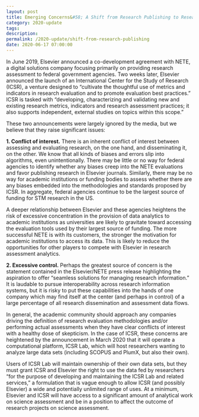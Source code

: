 ```yaml
---
layout: post
title: Emerging Concerns&#58; A Shift from Research Publishing to Research Assessment
category: 2020-update
tags: 
description:
permalink: /2020-update/shift-from-research-publishing
date: 2020-06-17 07:00:00
---
```


In June 2019, Elsevier announced a co-development agreement with NETE, a digital solutions company focusing primarily on providing research assessment to federal government agencies. Two weeks later, Elsevier announced the launch of an International Center for the Study of Research (ICSR), a venture designed to “cultivate the thoughtful use of metrics and indicators in research evaluation and to promote evaluation best practices.” ICSR is tasked with “developing, characterizing and validating new and existing research metrics, indicators and research assessment practices; it also supports independent, external studies on topics within this scope.”

These two announcements were largely ignored by the media, but we believe that they raise significant issues:

**1. Conflict of interest.** There is an inherent conflict of interest between assessing and evaluating research, on the one hand, and disseminating it, on the other. We know that all kinds of biases and errors slip into algorithms, even unintentionally. There may be little or no way for federal agencies to identify whether any biases creep into the NETE evaluations and favor publishing research in Elsevier journals. Similarly, there may be no way for academic institutions or funding bodies to assess whether there are any biases embedded into the methodologies and standards proposed by ICSR. In aggregate, federal agencies continue to be the largest source of funding for STM research in the US.   

   A deeper relationship between Elsevier and these agencies heightens the risk of excessive concentration in the provision of data analytics to academic institutions as universities are likely to gravitate toward accessing the evaluation tools used by their largest source of funding. The more successful NETE is with its customers, the stronger the motivation for academic institutions to access its data. This is likely to reduce the opportunities for other players to compete with Elsevier in research assessment analytics.

**2. Excessive control.** Perhaps the greatest source of concern is the statement contained in the Elsevier/NETE press release highlighting the aspiration to offer “seamless solutions for managing research information.” It is laudable to pursue interoperability across research information systems, but it is risky to put these capabilities into the hands of one company which may find itself at the center (and perhaps in control) of a large percentage of all research dissemination and assessment data flows.

In general, the academic community should approach any companies driving the definition of research evaluation methodologies and/or performing actual assessments when they have clear conflicts of interest with a healthy dose of skepticism. In the case of ICSR, these concerns are heightened by the announcement in March 2020 that it will operate a computational platform, ICSR Lab, which will host researchers wanting to analyze large data sets (including SCOPUS and PlumX, but also their own). 

Users of ICSR Lab will maintain ownership of their own data sets, but they must grant ICSR and Elsevier the right to use the data fed by researchers “for the purpose of developing and maintaining the ICSR Lab and related services,” a formulation that is vague enough to allow ICSR (and possibly Elsevier) a wide and potentially unlimited range of uses. At a minimum, Elsevier and ICSR will have access to a significant amount of analytical work on science assessment and be in a position to affect the outcome of research projects on science assessment.

